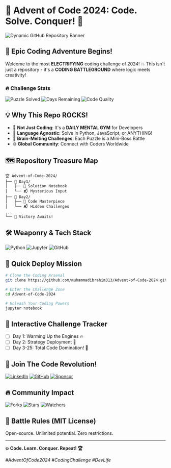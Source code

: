 # 🎄 Advent of Code 2024: Code. Solve. Conquer! 🚀

![Dynamic GitHub Repository Banner](https://socialify.git.ci/muhammadibrahim313/Advent-of-Code-2024/image?description=1&font=Inter&forks=1&issues=1&language=1&logo=https%3A%2F%2Fwww.svgrepo.com%2Fshow%2F331636%2Ffrostify.svg&name=1&owner=1&pattern=Solid&stargazers=1&theme=Dark)

## 🌟 Epic Coding Adventure Begins! 

Welcome to the most **ELECTRIFYING** coding challenge of 2024! 💥 This isn't just a repository - it's a **CODING BATTLEGROUND** where logic meets creativity! 

### 🔥 Challenge Stats
![Puzzle Solved](https://img.shields.io/badge/Puzzles%20Solved-1/25-red?style=for-the-badge)
![Days Remaining](https://img.shields.io/badge/Days%20Remaining-25-brightgreen?style=for-the-badge)
![Code Quality](https://img.shields.io/badge/Code%20Quality-LEGENDARY-blueviolet?style=for-the-badge)

## 💡 Why This Repo ROCKS! 

- 🚀 **Not Just Coding**: It's a **DAILY MENTAL GYM** for Developers
- 🌈 **Language Agnostic**: Solve in Python, JavaScript, or ANYTHING!
- 🤯 **Brain-Melting Challenges**: Each Puzzle is a Mini-Boss Battle
- 🌐 **Global Community**: Connect with Coders Worldwide

## 🗺️ Repository Treasure Map

```
🏆 Advent-of-Code-2024/
├── 🧩 Day1/
│   ├── 📔 Solution Notebook
│   └── 📬 Mysterious Input
├── 🧩 Day2/
│   ├── 📔 Code Masterpiece
│   └── 📬 Hidden Challenges
...
└── 🏅 Victory Awaits!
```

## 🛠️ Weaponry & Tech Stack

![Python](https://img.shields.io/badge/Python-Ninja-blue?style=for-the-badge&logo=python)
![Jupyter](https://img.shields.io/badge/Jupyter-Code%20Sanctuary-orange?style=for-the-badge&logo=jupyter)
![GitHub](https://img.shields.io/badge/GitHub-Battle%20Arena-black?style=for-the-badge&logo=github)

## 🚀 Quick Deploy Mission

```bash
# Clone the Coding Arsenal
git clone https://github.com/muhammadibrahim313/Advent-of-Code-2024.git

# Enter the Challenge Zone
cd Advent-of-Code-2024

# Unleash Your Coding Powers
jupyter notebook
```

## 🌈 Interactive Challenge Tracker

- [ ] Day 1: Warming Up the Engines 🔥
- [ ] Day 2: Strategy Deployment 🎯
- [ ] Day 3-25: Total Code Domination! 💪

## 🤝 Join The Code Revolution!

[![LinkedIn](https://img.shields.io/badge/Connect-LinkedIn-blue?style=for-the-badge&logo=linkedin)](https://www.linkedin.com/in/ibrahimqasmi313/)
[![GitHub](https://img.shields.io/badge/Fork-Repository-black?style=for-the-badge&logo=github)](https://github.com/muhammadibrahim313/Advent-of-Code-2024/fork)
[![Sponsor](https://img.shields.io/badge/Sponsor-Project-pink?style=for-the-badge&logo=github-sponsors)](https://github.com/sponsors/muhammadibrahim313)

## 🔥 Community Impact

![Forks](https://img.shields.io/github/forks/muhammadibrahim313/Advent-of-Code-2024?style=social)
![Stars](https://img.shields.io/github/stars/muhammadibrahim313/Advent-of-Code-2024?style=social)
![Watchers](https://img.shields.io/github/watchers/muhammadibrahim313/Advent-of-Code-2024?style=social)

## 📜 Battle Rules (MIT License)

Open-source. Unlimited potential. Zero restrictions.

---

**💥 Code. Learn. Conquer. Repeat! 🏆**

*#AdventOfCode2024 #CodingChallenge #DevLife*
